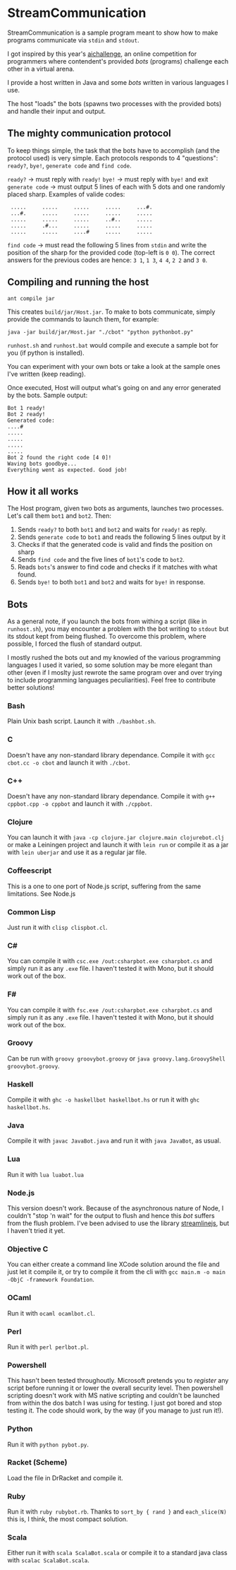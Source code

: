 # StreamCommunication

StreamCommunication is a sample program meant to show how to make programs communicate via `stdin` and `stdout`.

I got inspired by this year's [aichallenge](http://aichallenge.org/), an online competition for programmers where contendent's provided _bots_ (programs) challenge each other in a virtual arena. 

I provide a host written in Java and some _bots_ written in various languages I use.

The host "loads" the bots (spawns two processes with the provided bots) and handle their input and output.

## The mighty communication protocol

To keep things simple, the task that the bots have to accomplish (and the protocol used) is very simple. Each protocols responds to 4 "questions": `ready?`, `bye!`, `generate code` and `find code`.

`ready?` -> must reply with `ready!`
`bye!` -> must reply with `bye!` and exit
`generate code` -> must output 5 lines of each with 5 dots and one randomly placed sharp. Examples of valide codes:

     .....     .....     .....     .....     ...#.
     ...#.     .....     .....     .....     .....
     .....     .....     .....     ..#..     .....
     .....     .#...     .....     .....     .....
     .....     .....     ....#     .....     .....

`find code` -> must read the following 5 lines from `stdin` and write the position of the sharp for the provided code (top-left is `0 0`). The correct answers for the previous codes are hence: `3 1`, `1 3`, `4 4`, `2 2` and `3 0`.

## Compiling and running the host

    ant compile jar
    
This creates `build/jar/Host.jar`. To make to bots communicate, simply provide the commands to launch them, for example:

    java -jar build/jar/Host.jar "./cbot" "python pythonbot.py"

`runhost.sh` and `runhost.bat` would compile and execute a sample bot for you (if python is installed).
    
You can experiment with your own bots or take a look at the sample ones I've written (keep reading).

Once executed, Host will output what's going on and any error generated by the bots. Sample output:
    
    Bot 1 ready!
    Bot 2 ready!
    Generated code:
    ....#
    .....
    .....
    .....
    .....
    Bot 2 found the right code [4 0]!
    Waving bots goodbye...
    Everything went as expected. Good job!

## How it all works

The Host program, given two bots as arguments, launches two processes. Let's call them `bot1` and `bot2`. Then:
1. Sends `ready?` to both `bot1` and `bot2` and waits for `ready!` as reply.
2. Sends `generate code` to `bot1` and reads the following 5 lines output by it
3. Checks if that the generated code is valid and finds the position on sharp
4. Sends `find code` and the five lines of `bot1`'s code to `bot2`.
5. Reads `bots`'s answer to find code and checks if it matches with what found.
6. Sends `bye!` to both `bot1` and `bot2` and waits for `bye!` in response.
        
## Bots

As a general note, if you launch the bots from withing a script (like in `runhost.sh`), you may encounter a problem with the bot writing to `stdout` but its stdout kept from being flushed. To overcome this problem, where possible, I forced the flush of standard output.

I mostly rushed the bots out and my knowled of the various programming languages I used it varied, so some solution may be more elegant than other (even if I moslty just rewrote the same program over and over trying to include programming languages peculiarities). Feel free to contribute better solutions!

### Bash

Plain Unix bash script. Launch it with `./bashbot.sh`.

### C

Doesn't have any non-standard library dependance. Compile it with `gcc cbot.cc -o cbot` and launch it with `./cbot`.

### C++

Doesn't have any non-standard library dependance. Compile it with `g++ cppbot.cpp -o cppbot` and launch it with `./cppbot`.

### Clojure

You can launch it with `java -cp clojure.jar clojure.main clojurebot.clj` or make a Leiningen project and launch it 
with `lein run` or compile it as a jar with `lein uberjar` and use it as a regular jar file.

### Coffeescript

This is a one to one port of Node.js script, suffering from the same limitations. See Node.js

### Common Lisp

Just run it with `clisp clispbot.cl`.

### C#

You can compile it with `csc.exe /out:csharpbot.exe csharpbot.cs` and simply run it as any `.exe` file. I haven't tested it with Mono, but it should work out of the box.

### F#

You can compile it with `fsc.exe /out:csharpbot.exe csharpbot.cs` and simply run it as any `.exe` file. I haven't tested it with Mono, but it should work out of the box.

### Groovy

Can be run with `groovy groovybot.groovy` or `java groovy.lang.GroovyShell groovybot.groovy`.

### Haskell

Compile it with `ghc -o haskellbot haskellbot.hs` or run it with `ghc haskellbot.hs`.

### Java

Compile it with `javac JavaBot.java` and run it with `java JavaBot`, as usual.

### Lua

Run it with `lua luabot.lua`

### Node.js

This version doesn't work. Because of the asynchronous nature of Node, I couldn't "stop 'n wait" for the output to flush and hence this _bot_ suffers from the flush problem. I've been advised to use the library [streamlinejs](https://github.com/Sage/streamlinejs), but I haven't tried it yet.

### Objective C

You can either create a command line XCode solution around the file and just let it compile it, or try to compile it from the cli with `gcc main.m -o main -ObjC -framework Foundation`.

### OCaml

Run it with `ocaml ocamlbot.cl`.

### Perl

Run it with `perl perlbot.pl`.

### Powershell

This hasn't been tested throughoutly. Microsoft pretends you to _register_ any script before running it or lower the overall security level. Then powershell scripting doesn't work with MS native scripting and couldn't be launched from within the dos batch I was using for testing. I just got bored and stop testing it. The code should work, by the way (if you manage to just run it!).

### Python

Run it with `python pybot.py`.

### Racket (Scheme)

Load the file in DrRacket and compile it.

### Ruby

Run it with `ruby rubybot.rb`. Thanks to `sort_by { rand }` and `each_slice(N)` this is, I think, the most compact solution.

### Scala

Either run it with `scala ScalaBot.scala` or compile it to a standard java class with `scalac ScalaBot.scala`.
